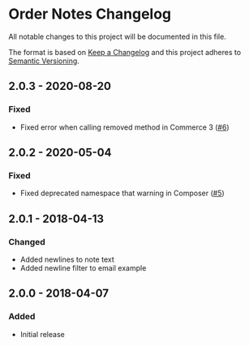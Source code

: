# Order Notes Changelog

All notable changes to this project will be documented in this file.

The format is based on [Keep a Changelog](http://keepachangelog.com/) and this project adheres to [Semantic Versioning](http://semver.org/).

## 2.0.3 - 2020-08-20
### Fixed
- Fixed error when calling removed method in Commerce 3 ([#6](https://github.com/sjelfull/craft-ordernotes/issues/6))

## 2.0.2 - 2020-05-04
### Fixed
- Fixed deprecated namespace that warning in Composer ([#5](https://github.com/sjelfull/craft-ordernotes/pull/5))

## 2.0.1 - 2018-04-13
### Changed
- Added newlines to note text
- Added newline filter to email example

## 2.0.0 - 2018-04-07
### Added
- Initial release
